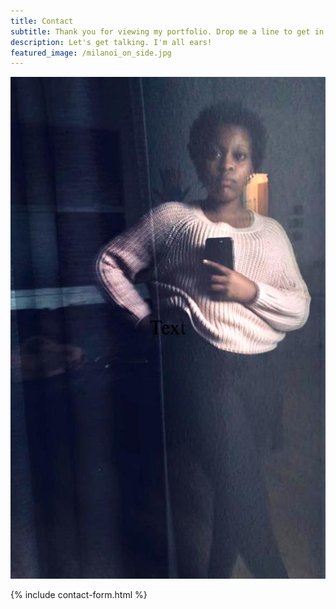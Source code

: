 ```yaml
---
title: Contact
subtitle: Thank you for viewing my portfolio. Drop me a line to get in touch!
description: Let's get talking. I'm all ears!
featured_image: /milanoi_on_side.jpg
---
```


![](/images/milanoi_on_side.jpg)

{% include contact-form.html %}

